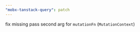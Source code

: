 ```yaml
---
"mobx-tanstack-query": patch
---
```


fix missing pass second arg for `mutationFn` (`MutationContext`)
